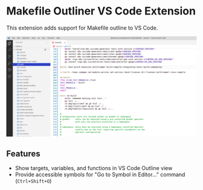 # Makefile Outliner VS Code Extension

This extension adds support for Makefile outline to VS Code.

![Makefile Outliner](./images/vscode-makefile-outliner.png)

## Features

* Show targets, variables, and functions in VS Code Outline view
* Provide accessible symbols for "Go to Symbol in Editor..." command (`Ctrl+Shift+O`)
